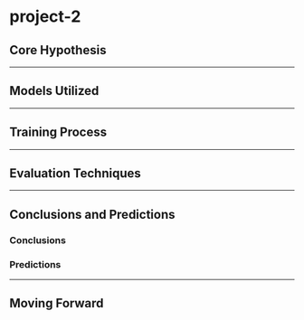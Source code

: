 # project-2

## Core Hypothesis

-----
## Models Utilized

-----
## Training Process

-----
## Evaluation Techniques

-----
## Conclusions and Predictions
### Conclusions

### Predictions

-----
## Moving Forward